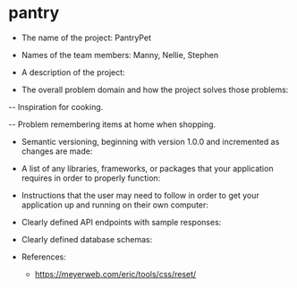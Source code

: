 # pantry

- The name of the project: PantryPet

- Names of the team members: Manny, Nellie, Stephen

- A description of the project:

- The overall problem domain and how the project solves those problems:

-- Inspiration for cooking.

-- Problem remembering items at home when shopping.

- Semantic versioning, beginning with version 1.0.0 and incremented as changes are made:

- A list of any libraries, frameworks, or packages that your application requires in order to properly function:

- Instructions that the user may need to follow in order to get your application up and running on their own computer:

- Clearly defined API endpoints with sample responses:

- Clearly defined database schemas:

- References:
  - https://meyerweb.com/eric/tools/css/reset/
